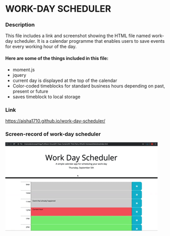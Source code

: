 # WORK-DAY SCHEDULER

### Description

This file includes a link and screenshot showing the HTML file named work-day scheduler. It is a calendar programme that enables users to save events for every working hour of the day.

#### Here are some of the things included in this file:

- moment.js
- jquery
- current day is displayed at the top of the calendar
- Color-coded timeblocks for standard business hours depending on past, present or future
- saves timeblock to local storage

### Link

https://aisha1710.github.io/work-day-scheduler/

### Screen-record of work-day scheduler

![screen-record of work-day scheduler](./Assets/images/05-third-party-apis-homework-demo.gif)
